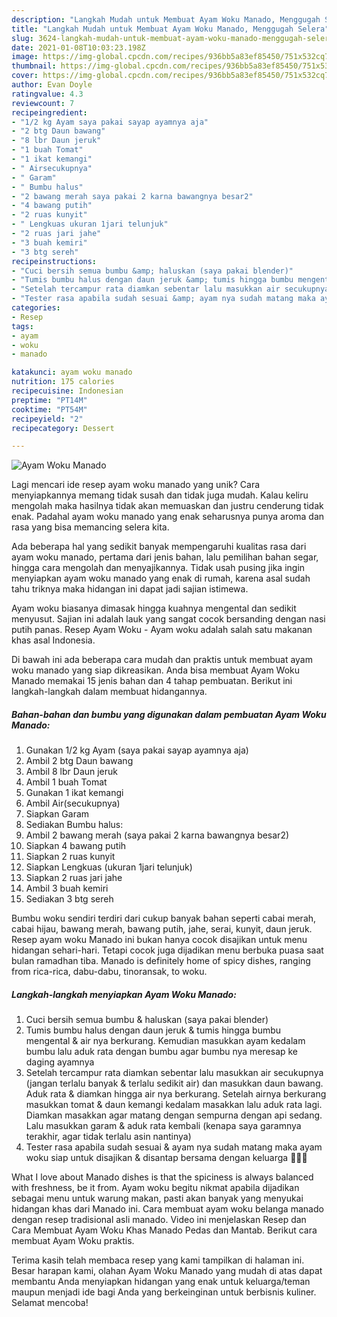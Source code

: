 ```yaml
---
description: "Langkah Mudah untuk Membuat Ayam Woku Manado, Menggugah Selera"
title: "Langkah Mudah untuk Membuat Ayam Woku Manado, Menggugah Selera"
slug: 3624-langkah-mudah-untuk-membuat-ayam-woku-manado-menggugah-selera
date: 2021-01-08T10:03:23.198Z
image: https://img-global.cpcdn.com/recipes/936bb5a83ef85450/751x532cq70/ayam-woku-manado-foto-resep-utama.jpg
thumbnail: https://img-global.cpcdn.com/recipes/936bb5a83ef85450/751x532cq70/ayam-woku-manado-foto-resep-utama.jpg
cover: https://img-global.cpcdn.com/recipes/936bb5a83ef85450/751x532cq70/ayam-woku-manado-foto-resep-utama.jpg
author: Evan Doyle
ratingvalue: 4.3
reviewcount: 7
recipeingredient:
- "1/2 kg Ayam saya pakai sayap ayamnya aja"
- "2 btg Daun bawang"
- "8 lbr Daun jeruk"
- "1 buah Tomat"
- "1 ikat kemangi"
- " Airsecukupnya"
- " Garam"
- " Bumbu halus"
- "2 bawang merah saya pakai 2 karna bawangnya besar2"
- "4 bawang putih"
- "2 ruas kunyit"
- " Lengkuas ukuran 1jari telunjuk"
- "2 ruas jari jahe"
- "3 buah kemiri"
- "3 btg sereh"
recipeinstructions:
- "Cuci bersih semua bumbu &amp; haluskan (saya pakai blender)"
- "Tumis bumbu halus dengan daun jeruk &amp; tumis hingga bumbu mengental &amp; air nya berkurang. Kemudian masukkan ayam kedalam bumbu lalu aduk rata dengan bumbu agar bumbu nya meresap ke daging ayamnya"
- "Setelah tercampur rata diamkan sebentar lalu masukkan air secukupnya (jangan terlalu banyak &amp; terlalu sedikit air) dan masukkan daun bawang. Aduk rata &amp; diamkan hingga air nya berkurang. Setelah airnya berkurang masukkan tomat &amp; daun kemangi kedalam masakkan lalu aduk rata lagi. Diamkan masakkan agar matang dengan sempurna dengan api sedang. Lalu masukkan garam &amp; aduk rata kembali (kenapa saya garamnya terakhir, agar tidak terlalu asin nantinya)"
- "Tester rasa apabila sudah sesuai &amp; ayam nya sudah matang maka ayam woku siap untuk disajikan &amp; disantap bersama dengan keluarga 🥰🥰🥰"
categories:
- Resep
tags:
- ayam
- woku
- manado

katakunci: ayam woku manado 
nutrition: 175 calories
recipecuisine: Indonesian
preptime: "PT14M"
cooktime: "PT54M"
recipeyield: "2"
recipecategory: Dessert

---
```



![Ayam Woku Manado](https://img-global.cpcdn.com/recipes/936bb5a83ef85450/751x532cq70/ayam-woku-manado-foto-resep-utama.jpg)

Lagi mencari ide resep ayam woku manado yang unik? Cara menyiapkannya memang tidak susah dan tidak juga mudah. Kalau keliru mengolah maka hasilnya tidak akan memuaskan dan justru cenderung tidak enak. Padahal ayam woku manado yang enak seharusnya punya aroma dan rasa yang bisa memancing selera kita.

Ada beberapa hal yang sedikit banyak mempengaruhi kualitas rasa dari ayam woku manado, pertama dari jenis bahan, lalu pemilihan bahan segar, hingga cara mengolah dan menyajikannya. Tidak usah pusing jika ingin menyiapkan ayam woku manado yang enak di rumah, karena asal sudah tahu triknya maka hidangan ini dapat jadi sajian istimewa.

Ayam woku biasanya dimasak hingga kuahnya mengental dan sedikit menyusut. Sajian ini adalah lauk yang sangat cocok bersanding dengan nasi putih panas. Resep Ayam Woku - Ayam woku adalah salah satu makanan khas asal Indonesia.


Di bawah ini ada beberapa cara mudah dan praktis untuk membuat ayam woku manado yang siap dikreasikan. Anda bisa membuat Ayam Woku Manado memakai 15 jenis bahan dan 4 tahap pembuatan. Berikut ini langkah-langkah dalam membuat hidangannya.

<!--inarticleads1-->

##### Bahan-bahan dan bumbu yang digunakan dalam pembuatan Ayam Woku Manado:

1. Gunakan 1/2 kg Ayam (saya pakai sayap ayamnya aja)
1. Ambil 2 btg Daun bawang
1. Ambil 8 lbr Daun jeruk
1. Ambil 1 buah Tomat
1. Gunakan 1 ikat kemangi
1. Ambil  Air(secukupnya)
1. Siapkan  Garam
1. Sediakan  Bumbu halus:
1. Ambil 2 bawang merah (saya pakai 2 karna bawangnya besar2)
1. Siapkan 4 bawang putih
1. Siapkan 2 ruas kunyit
1. Siapkan  Lengkuas (ukuran 1jari telunjuk)
1. Siapkan 2 ruas jari jahe
1. Ambil 3 buah kemiri
1. Sediakan 3 btg sereh


Bumbu woku sendiri terdiri dari cukup banyak bahan seperti cabai merah, cabai hijau, bawang merah, bawang putih, jahe, serai, kunyit, daun jeruk. Resep ayam woku Manado ini bukan hanya cocok disajikan untuk menu hidangan sehari-hari. Tetapi cocok juga dijadikan menu berbuka puasa saat bulan ramadhan tiba. Manado is definitely home of spicy dishes, ranging from rica-rica, dabu-dabu, tinoransak, to woku. 

<!--inarticleads2-->

##### Langkah-langkah menyiapkan Ayam Woku Manado:

1. Cuci bersih semua bumbu &amp; haluskan (saya pakai blender)
1. Tumis bumbu halus dengan daun jeruk &amp; tumis hingga bumbu mengental &amp; air nya berkurang. Kemudian masukkan ayam kedalam bumbu lalu aduk rata dengan bumbu agar bumbu nya meresap ke daging ayamnya
1. Setelah tercampur rata diamkan sebentar lalu masukkan air secukupnya (jangan terlalu banyak &amp; terlalu sedikit air) dan masukkan daun bawang. Aduk rata &amp; diamkan hingga air nya berkurang. Setelah airnya berkurang masukkan tomat &amp; daun kemangi kedalam masakkan lalu aduk rata lagi. Diamkan masakkan agar matang dengan sempurna dengan api sedang. Lalu masukkan garam &amp; aduk rata kembali (kenapa saya garamnya terakhir, agar tidak terlalu asin nantinya)
1. Tester rasa apabila sudah sesuai &amp; ayam nya sudah matang maka ayam woku siap untuk disajikan &amp; disantap bersama dengan keluarga 🥰🥰🥰


What I love about Manado dishes is that the spiciness is always balanced with freshness, be it from. Ayam woku begitu nikmat apabila dijadikan sebagai menu untuk warung makan, pasti akan banyak yang menyukai hidangan khas dari Manado ini. Cara membuat ayam woku belanga manado dengan resep tradisional asli manado. Video ini menjelaskan Resep dan Cara Membuat Ayam Woku Khas Manado Pedas dan Mantab. Berikut cara membuat Ayam Woku praktis. 

Terima kasih telah membaca resep yang kami tampilkan di halaman ini. Besar harapan kami, olahan Ayam Woku Manado yang mudah di atas dapat membantu Anda menyiapkan hidangan yang enak untuk keluarga/teman maupun menjadi ide bagi Anda yang berkeinginan untuk berbisnis kuliner. Selamat mencoba!

